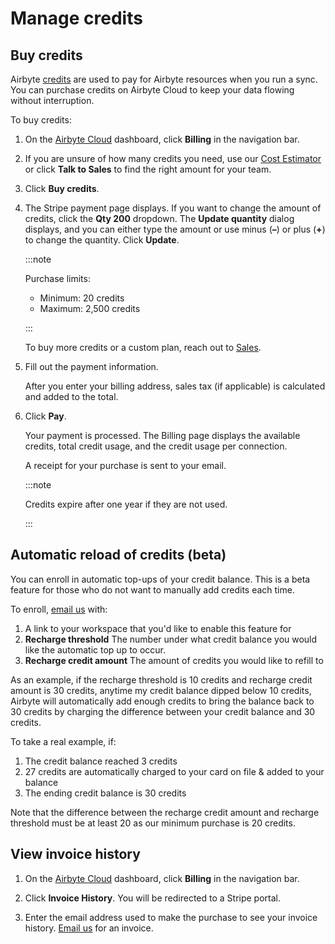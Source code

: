 # Manage credits

## Buy credits

Airbyte [credits](https://airbyte.com/pricing) are used to pay for Airbyte resources when you run a sync. You can purchase credits on Airbyte Cloud to keep your data flowing without interruption. 

To buy credits:

1. On the [Airbyte Cloud](http://cloud.airbyte.com) dashboard, click **Billing** in the navigation bar.

2. If you are unsure of how many credits you need, use our [Cost Estimator](https://cost.airbyte.com/) or click **Talk to Sales** to find the right amount for your team.

3. Click **Buy credits**.

4. The Stripe payment page displays. If you want to change the amount of credits, click the **Qty 200** dropdown. The **Update quantity** dialog displays, and you can either type the amount or use minus (**–**) or plus (**+**) to change the quantity. Click **Update**. 

    :::note 

    Purchase limits:
    * Minimum: 20 credits
    * Maximum: 2,500 credits

    :::

    To buy more credits or a custom plan, reach out to [Sales](https://airbyte.com/talk-to-sales).

5. Fill out the payment information. 
    
    After you enter your billing address, sales tax (if applicable) is calculated and added to the total.

6. Click **Pay**.
    
    Your payment is processed. The Billing page displays the available credits, total credit usage, and the credit usage per connection. 

    A receipt for your purchase is sent to your email. 

    :::note 

    Credits expire after one year if they are not used.

    :::

## Automatic reload of credits (beta)

You can enroll in automatic top-ups of your credit balance. This is a beta feature for those who do not want to manually add credits each time.

To enroll, [email us](mailto:natalie@airbyte.io) with:

1. A link to your workspace that you'd like to enable this feature for
2. **Recharge threshold** The number under what credit balance you would like the automatic top up to occur.
3. **Recharge credit amount** The amount of credits you would like to refill to

As an example, if the recharge threshold is 10 credits and recharge credit amount is 30 credits, anytime my credit balance dipped below 10 credits, Airbyte will automatically add enough credits to bring the balance back to 30 credits by charging the difference between your credit balance and 30 credits. 

To take a real example, if:
1. The credit balance reached 3 credits
2. 27 credits are automatically charged to your card on file & added to your balance
3. The ending credit balance is 30 credits

Note that the difference between the recharge credit amount and recharge threshold must be at least 20 as our minimum purchase is 20 credits. 

## View invoice history

1. On the [Airbyte Cloud](http://cloud.airbyte.com) dashboard, click **Billing** in the navigation bar.

2. Click **Invoice History**. You will be redirected to a Stripe portal.

3. Enter the email address used to make the purchase to see your invoice history. [Email us](mailto:ar@airbyte.io) for an invoice.
